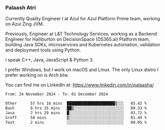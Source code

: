 ### Palaash Atri

Currently Quality Engineer I at Azul for Azul Platform Prime team, working on Azul Zing JVM. 

Previously, Engineer at L&T Technology Services, working as a Backend Engineer for Halliburton on DecisionSpace (DS365.ai) Platform team, building Java SDKs, microservices and Kubernetes automation, validation and deployment tools using Python.

I speak C++, Java, JavaScript & Python 3.

I prefer Windows, but I work on macOS and Linux. The only Linux distro I prefer working on is Arch btw.

You can find me on LinkedIn at: https://www.linkedin.com/in/palaasha/

<!--START_SECTION:waka-->

```txt
From: 24 November 2024 - To: 01 December 2024

Other      57 hrs 16 mins  █████████████████████▒░░░   85.42 %
Bash       6 hrs 15 mins   ██▒░░░░░░░░░░░░░░░░░░░░░░   09.33 %
Java       2 hrs 29 mins   █░░░░░░░░░░░░░░░░░░░░░░░░   03.72 %
Groff      58 mins         ▒░░░░░░░░░░░░░░░░░░░░░░░░   01.44 %
Text       2 mins          ░░░░░░░░░░░░░░░░░░░░░░░░░   00.05 %
```

<!--END_SECTION:waka-->
